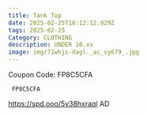 ```yaml
---
title: Tank Top
date: 2025-02-25T16:12:12.929Z
tags: 2025-02-25
Category: CLOTHING
description: UNDER 10.xx
image: img/71whjs-dagl._ac_sy679_.jpg
---
```

C﻿oupon Code: FP8C5CFA  

<pre class="language-javascript"><code

class="language-javascript"> FP8C5CFA  </code></pre>

 https://spd.ooo/5v38hxraql
AD